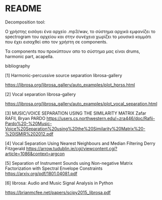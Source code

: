 # README
Decomposition tool: 

Ο χρήστης εισάγει ένα αρχείο .mp3/wav, το σύστημα αρχικά εμφανίζει το spectrogram του αρχείου και στην συνέχεια χωρίζει το μουσικό κομμάτι που έχει εισαχθεί απο τον χρήστη σε components. 

Τα components που προκύπτουν απο το σύστημα μας είναι drums, harmonic part, acapella. 




bibliography

[1] Harmonic-percussive source separation
librosa-gallery

https://librosa.org/librosa_gallery/auto_examples/plot_hprss.html

[2] Vocal separation
librosa-gallery

https://librosa.org/librosa_gallery/auto_examples/plot_vocal_separation.html

[3] MUSIC/VOICE SEPARATION USING THE SIMILARITY MATRIX
Zafar RAFII, Bryan PARDO
https://users.cs.northwestern.edu/~zra446/doc/Rafii-Pardo%20-%20Music-Voice%20Separation%20using%20the%20Similarity%20Matrix%20-%20ISMIR%202012.pdf

[4] Vocal Separation Using Nearest Neighbours and Median Filtering
Derry Fitzgerald 
https://arrow.tudublin.ie/cgi/viewcontent.cgi?article=1086&context=argcon

[5] Separation of Instrument Sounds using
Non-negative Matrix Factorization with Spectral
Envelope Constraints
https://arxiv.org/pdf/1801.04081.pdf

[6] librosa: Audio and Music Signal Analysis in Python

https://brianmcfee.net/papers/scipy2015_librosa.pdf
